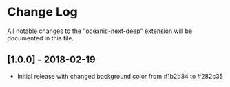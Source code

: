 # Change Log
All notable changes to the "oceanic-next-deep" extension will be documented in this file.

## [1.0.0] - 2018-02-19
- Initial release with changed background color from #1b2b34 to #282c35
